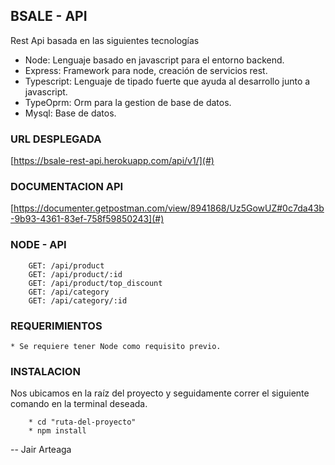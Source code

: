 ## BSALE - API
Rest Api basada en las siguientes tecnologías
- Node: Lenguaje basado en javascript para el entorno backend.
- Express: Framework para node, creación de servicios rest.
- Typescript: Lenguaje de tipado fuerte que ayuda al desarrollo junto a javascript.
- TypeOprm: Orm para la gestion de base de datos.
-  Mysql: Base de datos.

### URL DESPLEGADA
[https://bsale-rest-api.herokuapp.com/api/v1/](#)

### DOCUMENTACION API
[https://documenter.getpostman.com/view/8941868/Uz5GowUZ#0c7da43b-9b93-4361-83ef-758f59850243](#)


### NODE - API
        GET: /api/product
        GET: /api/product/:id
        GET: /api/product/top_discount
        GET: /api/category
        GET: /api/category/:id
        
### REQUERIMIENTOS
    * Se requiere tener Node como requisito previo.
### INSTALACION
Nos ubicamos en la raíz del proyecto y seguidamente correr el siguiente comando en la terminal deseada.
```
    * cd "ruta-del-proyecto"
    * npm install  
```
-- Jair Arteaga